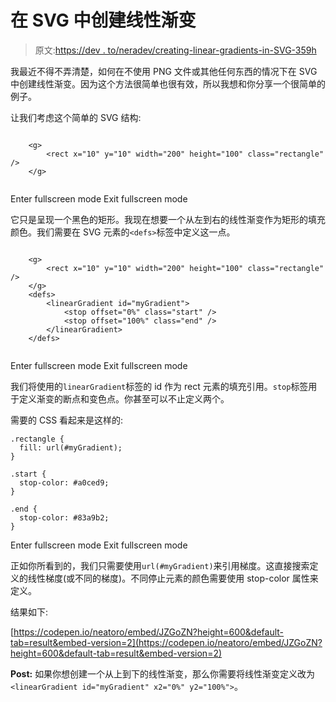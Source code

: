 # 在 SVG 中创建线性渐变

> 原文:[https://dev . to/neradev/creating-linear-gradients-in-SVG-359h](https://dev.to/neradev/creating-linear-gradients-in-svg-359h)

我最近不得不弄清楚，如何在不使用 PNG 文件或其他任何东西的情况下在 SVG 中创建线性渐变。因为这个方法很简单也很有效，所以我想和你分享一个很简单的例子。

让我们考虑这个简单的 SVG 结构:

```

    <g>
        <rect x="10" y="10" width="200" height="100" class="rectangle" />
    </g>
 
```

Enter fullscreen mode Exit fullscreen mode

它只是呈现一个黑色的矩形。我现在想要一个从左到右的线性渐变作为矩形的填充颜色。我们需要在 SVG 元素的`<defs>`标签中定义这一点。

```

    <g>
        <rect x="10" y="10" width="200" height="100" class="rectangle" />
    </g>
    <defs>
        <linearGradient id="myGradient">
            <stop offset="0%" class="start" />
            <stop offset="100%" class="end" />
        </linearGradient>
    </defs>
 
```

Enter fullscreen mode Exit fullscreen mode

我们将使用的`linearGradient`标签的 id 作为 rect 元素的填充引用。`stop`标签用于定义渐变的断点和变色点。你甚至可以不止定义两个。

需要的 CSS 看起来是这样的:

```
.rectangle {
  fill: url(#myGradient);
}

.start {
  stop-color: #a0ced9;
}

.end {
  stop-color: #83a9b2;
} 
```

Enter fullscreen mode Exit fullscreen mode

正如你所看到的，我们只需要使用`url(#myGradient)`来引用梯度。这直接搜索定义的线性梯度(或不同的梯度)。不同停止元素的颜色需要使用 stop-color 属性来定义。

结果如下:

[https://codepen.io/neatoro/embed/JZGoZN?height=600&default-tab=result&embed-version=2](https://codepen.io/neatoro/embed/JZGoZN?height=600&default-tab=result&embed-version=2)

**Post:** 如果你想创建一个从上到下的线性渐变，那么你需要将线性渐变定义改为`<linearGradient id="myGradient" x2="0%" y2="100%">`。